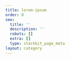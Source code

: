 ```yaml
---
title: lorem-ipsum
order: 0
seo:
  title: ''
  description: ''
  robots: []
  extra: []
  type: stackbit_page_meta
layout: category
---
```

